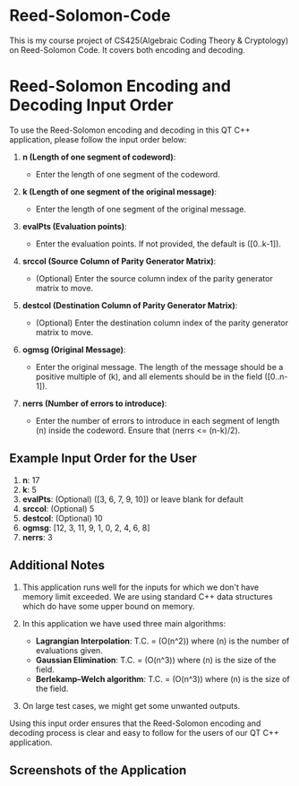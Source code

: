 # Reed-Solomon-Code
This is my course project of CS425(Algebraic Coding Theory &amp; Cryptology) on Reed-Solomon Code. It covers both encoding and decoding.
# Reed-Solomon Encoding and Decoding Input Order

To use the Reed-Solomon encoding and decoding in this QT C++ application, please follow the input order below:

1. **n (Length of one segment of codeword)**:
   - Enter the length of one segment of the codeword.
   
2. **k (Length of one segment of the original message)**:
   - Enter the length of one segment of the original message.

3. **evalPts (Evaluation points)**:
   - Enter the evaluation points. If not provided, the default is \([0..k-1]\).

4. **srccol (Source Column of Parity Generator Matrix)**:
   - (Optional) Enter the source column index of the parity generator matrix to move.
   
5. **destcol (Destination Column of Parity Generator Matrix)**:
   - (Optional) Enter the destination column index of the parity generator matrix to move.
   
6. **ogmsg (Original Message)**:
   - Enter the original message. The length of the message should be a positive multiple of \(k\), and all elements should be in the field \([0..n-1]\).

7. **nerrs (Number of errors to introduce)**:
   - Enter the number of errors to introduce in each segment of length \(n\) inside the codeword. Ensure that \(nerrs <= \(n-k\)/2\).

## Example Input Order for the User

1. **n**: 17
2. **k**: 5
3. **evalPts**: (Optional) \([3, 6, 7, 9, 10]\) or leave blank for default
4. **srccol**: (Optional) 5
5. **destcol**: (Optional) 10
6. **ogmsg**: [12, 3, 11, 9, 1, 0, 2, 4, 6, 8]
7. **nerrs**: 3

## Additional Notes

1. This application runs well for the inputs for which we don't have memory limit exceeded. We are using standard C++ data structures which do have some upper bound on memory.

2. In this application we have used three main algorithms:
   - **Lagrangian Interpolation**: T.C. = \(O(n^2)\) where \(n\) is the number of evaluations given.
   - **Gaussian Elimination**: T.C. = \(O(n^3)\) where \(n\) is the size of the field.
   - **Berlekamp–Welch algorithm**: T.C. = \(O(n^3)\) where \(n\) is the size of the field.

3. On large test cases, we might get some unwanted outputs.

Using this input order ensures that the Reed-Solomon encoding and decoding process is clear and easy to follow for the users of our QT C++ application.

## Screenshots of the Application

